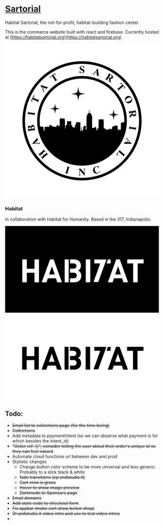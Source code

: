 # [Sartorial](https://habitatsartorial.org)

Habitat Sartorial, the not-for-profit, habitat-building fashion center.

This is the commerce website built with react and firebase. Currently hosted at [https://habitatsartorial.org](https://habitatsartorial.org)

![sartorial logo](public/images/HS_rotary.jpeg)

### Habitat

In collaboration with Habitat for Humanity. Based in the 317, Indianapolis.

![Sartorial](public/images/ha317at.001.jpeg)
![Sartorial](public/images/ha317at.002.jpeg)


## Todo:

- ~~Email list to collections page (for the time being)~~
- ~~Collections~~
- Add metadata to paymentIntent (so we can observe what payment is for which besides the intent_id)
- ~~"Order ref: {}", consider telling the user about their order's unique id so they can feel valued~~
- Automate cloud functions url between dev and prod
- Stylistic changes
  - Change button color scheme to be more universal and less generic. Probably to a slick black & white
  - ~~fade transitions (cp andstudio.lt)~~
  - ~~Cart view is gross~~
  - ~~Hover to show image preview~~
  - ~~Darkmode to Sponsors page~~
- ~~Email domains~~
- ~~Add state code to checkout form~~
- ~~Fix appbar (make cart show below shop)~~
- ~~Dl andstudio.lt video intro and use to test video intros~~
- 

